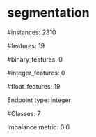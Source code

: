 # segmentation

#instances: 2310

#features: 19

  #binary_features: 0

  #integer_features: 0

  #float_features: 19

Endpoint type: integer

#Classes: 7

Imbalance metric: 0.0


